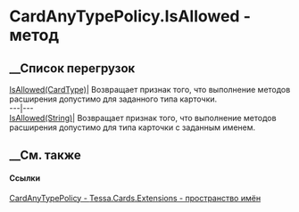 # CardAnyTypePolicy.IsAllowed - метод
##  __Список перегрузок
[IsAllowed(CardType)](M_Tessa_Cards_Extensions_CardAnyTypePolicy_IsAllowed_1.htm)|
Возвращает признак того, что выполнение методов расширения допустимо для
заданного типа карточки.  
---|---  
[IsAllowed(String)](M_Tessa_Cards_Extensions_CardAnyTypePolicy_IsAllowed.htm)|
Возвращает признак того, что выполнение методов расширения допустимо для типа
карточки с заданным именем.  
##  __См. также
#### Ссылки
[CardAnyTypePolicy - ](T_Tessa_Cards_Extensions_CardAnyTypePolicy.htm)
[Tessa.Cards.Extensions - пространство имён](N_Tessa_Cards_Extensions.htm)
